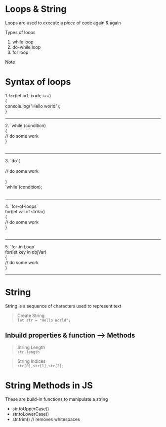 # Loops & String
Loops are used to execute a piece of code again & again

Types of loops
1. while loop
2. do-while loop
3. for loop

>[!Note]
> # Syntax of loops <br>
> 1.`for`(let i=1; i<=5; i++) <br> { <br>
> console.log("Hello world"); <br>
>}
><hr>
>2. `while`(condition) <br> { <br>
>    // do some work <br>
>} <br> <br> <hr>
>3. `do`{ <br> <br>
>// do some work <br> <br>
>} <br>
>`while`(condition); <br> <br> <hr>
>4. `for-of-loops`<br>
>for(let val of strVar) <br>{ <br>
>// do some work <br>
>} <br> <br> <hr>
>5. `for-in Loop` <br>
>for(let key in objVar) <br> { <br>
>// do some work <br>
>} <hr>


# String
String is a sequence of characters used to represent text
> Create String <br>
`let str = "Hello World";`

## Inbuild properties & function --> Methods
> String Length <br>
`str.length` 

> String Indices <br>
`str[0],str[1],str[2];`

# String Methods in JS
These are build-in functions to manipulate a string
* str.toUpperCase()
* str.toLowerCase()
* str.trim() // removes whitespaces

